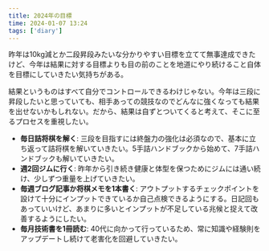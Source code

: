 ```yaml
---
title: 2024年の目標
time: 2024-01-07 13:24
tags: ['diary']
---
```


昨年は10kg減とか二段昇段みたいな分かりやすい目標を立てて無事達成できたけど、今年は結果に対する目標よりも目の前のことを地道にやり続けること自体を目標にしていきたい気持ちがある。

結果というものはすべて自分でコントロールできるわけじゃない。今年は三段に昇段したいと思っていても、相手あっての競技なのでどんなに強くなっても結果を出せないかもしれない。だから、結果は自ずとついてくると考えて、そこに至るプロセスを重視したい。

- **毎日詰将棋を解く**: 三段を目指すには終盤力の強化は必須なので、基本に立ち返って詰将棋を解いていきたい。5手詰ハンドブックから始めて、7手詰ハンドブックも解いていきたい。
- **週2回ジムに行く**: 昨年から引き続き健康と体型を保つためにジムには通い続け、少しずつ重量を上げていきたい。
- **毎週ブログ記事か将棋メモを1本書く**: アウトプットするチェックポイントを設けて十分にインプットできているか自己点検できるようにする。日記回もあっていいけど、あまりに多いとインプットが不足している兆候と捉えて改善するようにしたい。
- **毎月技術書を1冊読む**: 40代に向かって行っているため、常に知識や経験則をアップデートし続けて老害化を回避していきたい。
